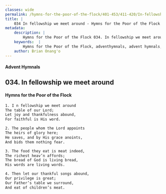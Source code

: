 ```yaml
---
classes: wide
permalink: /hymns-for-the-poor-of-the-flock/401-453/411-420/In-fellowship-we-meet-around/
title: |
    034 In fellowship we meet around - Hymns for the Poor of the Flock
metadata:
    description: |
        Hymns for the Poor of the Flock 034. In fellowship we meet around. I n fellowship we meet around The table of our Lord; Let joy and thankfulness abound, For faithful is His word. 
    keywords:  |
        Hymns for the Poor of the Flock, adventhymnals, advent hymnals, In fellowship we meet around, I n fellowship we meet around, 
    author: Brian Onang'o
---
```


#### Advent Hymnals
## 034. In fellowship we meet around
####  Hymns for the Poor of the Flock

```txt
1. I n fellowship we meet around
The table of our Lord;
Let joy and thankfulness abound,
For faithful is His word.

2. The people whom the Lord appoints
The heirs of glory here;
He saves, and by His grace anoints,
And bids them nothing fear.

3. The food they eat is meat indeed,
The richest heav’n affords;
The bread of God is living bread,
His words are living words.

4. Then let our thankful songs abound,
Our privilege is great;
Our Father’s table we surround,
And eat of children’s meat.
```